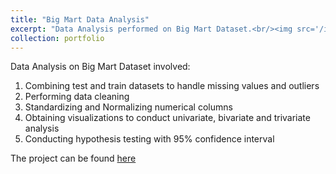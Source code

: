 ```yaml
---
title: "Big Mart Data Analysis"
excerpt: "Data Analysis performed on Big Mart Dataset.<br/><img src='/images/bigmart.png'>"
collection: portfolio
---
```


Data Analysis on Big Mart Dataset involved:

1. Combining test and train datasets to handle missing values and outliers
2. Performing data cleaning
3. Standardizing and Normalizing numerical columns
4. Obtaining visualizations to conduct univariate, bivariate and trivariate analysis
5. Conducting hypothesis testing with 95% confidence interval

The project can be found [here](https://github.com/mitravinda462/Data-Analysis-on-Big-Mart-dataset/)
